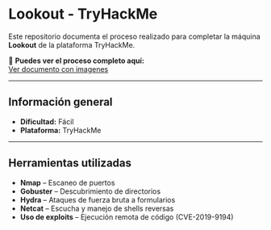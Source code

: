 # Lookout - TryHackMe

Este repositorio documenta el proceso realizado para completar la máquina **Lookout** de la plataforma TryHackMe.

🔗 **Puedes ver el proceso completo aquí:**  
[Ver documento con imagenes](Lookout-THM.md) 

---

## Información general

- **Dificultad:** Fácil  
- **Plataforma:** TryHackMe  

---

## Herramientas utilizadas

- **Nmap** – Escaneo de puertos
- **Gobuster** – Descubrimiento de directorios
- **Hydra** – Ataques de fuerza bruta a formularios
- **Netcat** – Escucha y manejo de shells reversas
- **Uso de exploits** – Ejecución remota de código (CVE-2019-9194)